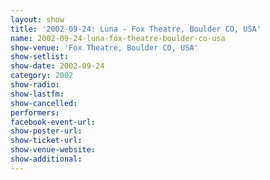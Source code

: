 ```yaml
---
layout: show
title: '2002-09-24: Luna - Fox Theatre, Boulder CO, USA'
name: 2002-09-24-luna-fox-theatre-boulder-co-usa
show-venue: 'Fox Theatre, Boulder CO, USA'
show-setlist: 
show-date: 2002-09-24
category: 2002
show-radio: 
show-lastfm: 
show-cancelled: 
performers: 
facebook-event-url: 
show-poster-url: 
show-ticket-url: 
show-venue-website: 
show-additional: 
---
```


